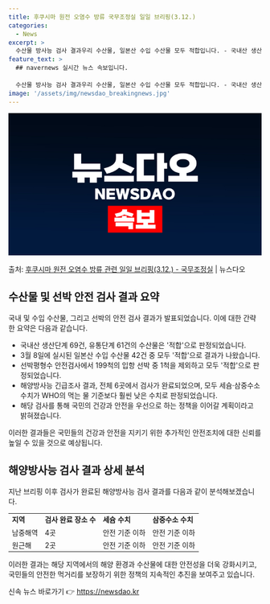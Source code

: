 ```yaml
---
title: 후쿠시마 원전 오염수 방류 국무조정실 일일 브리핑(3.12.)
categories:
  - News
excerpt: >
  수산물 방사능 검사 결과우리 수산물, 일본산 수입 수산물 모두 적합입니다. - 국내산 생산단계 69건, 유통…
feature_text: >
  ## navernews 실시간 뉴스 속보입니다.

  수산물 방사능 검사 결과우리 수산물, 일본산 수입 수산물 모두 적합입니다. - 국내산 생산단계 69건, 유통…
image: '/assets/img/newsdao_breakingnews.jpg'
---
```


![뉴스다오 속보](/assets/img/newsdao_breakingnews.jpg)

<p>출처: <a href="https://newsdao.kr/3319" rel="dofollow">후쿠시마 원전 오염수 방류 관련 일일 브리핑(3.12.)  - 국무조정실</a> | 뉴스다오</p>

<h2 data-ke-size="size26">수산물 및 선박 안전 검사 결과 요약</h2>
국내 및 수입 수산물, 그리고 선박의 안전 검사 결과가 발표되었습니다. 이에 대한 간략한 요약은 다음과 같습니다.

<ul>
  <li>국내산 생산단계 69건, 유통단계 61건의 수산물은 '적합'으로 판정되었습니다.</li>
  <li>3월 8일에 실시된 일본산 수입 수산물 42건 중 모두 '적합'으로 결과가 나왔습니다.</li>
  <li>선박평형수 안전검사에서 199척의 입항 선박 중 1척을 제외하고 모두 '적합'으로 판정되었습니다.</li>
  <li>해양방사능 긴급조사 결과, 전체 6곳에서 검사가 완료되었으며, 모두 세슘·삼중수소 수치가 WHO의 먹는 물 기준보다 훨씬 낮은 수치로 판정되었습니다.</li>
  <li>해당 검사를 통해 국민의 건강과 안전을 우선으로 하는 정책을 이어갈 계획이라고 밝혀졌습니다.</li>
</ul>

이러한 결과들은 국민들의 건강과 안전을 지키기 위한 추가적인 안전조치에 대한 신뢰를 높일 수 있을 것으로 예상됩니다.

<h2 data-ke-size="size26">해양방사능 검사 결과 상세 분석</h2>
지난 브리핑 이후 검사가 완료된 해양방사능 검사 결과를 다음과 같이 분석해보겠습니다.

<table>
  <tr>
    <td><b>지역</b></td>
    <td><b>검사 완료 장소 수</b></td>
    <td><b>세슘 수치</b></td>
    <td><b>삼중수소 수치</b></td>
  </tr>
  <tr>
    <td>남중해역</td>
    <td>4곳</td>
    <td>안전 기준 이하</td>
    <td>안전 기준 이하</td>
  </tr>
  <tr>
    <td>원근해</td>
    <td>2곳</td>
    <td>안전 기준 이하</td>
    <td>안전 기준 이하</td>
  </tr>
</table>

이러한 결과는 해당 지역에서의 해양 환경과 수산물에 대한 안전성을 더욱 강화시키고, 국민들의 안전한 먹거리를 보장하기 위한 정책의 지속적인 추진을 보여주고 있습니다. 

신속 뉴스 바로가기 👉 <a href="https://newsdao.kr" rel="dofollow">https://newsdao.kr</a>



